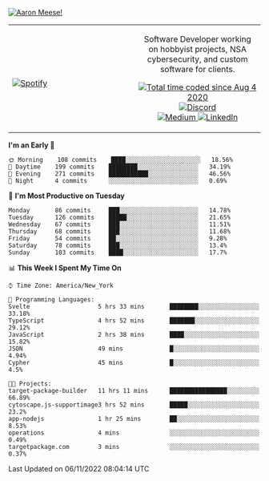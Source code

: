 [![Aaron Meese!](https://user-images.githubusercontent.com/17814535/88975338-a2aabf00-d27f-11ea-963f-8a19608716b4.png)](https://github.com/ajmeese7/readme-ascii "README ASCII")

<!-- Modified from project here: https://github.com/novatorem/novatorem -->
<table width="100%">
  <tr>
  <td width="50%">

&nbsp; <br> [![Spotify](https://ajmeese7.vercel.app/api/spotify)](https://open.spotify.com/user/ajmeese)

  </td>
  <td width="50%">
    <p align="center">
    Software Developer working on hobbyist projects, NSA cybersecurity, and custom software for clients.
    </p>
    <p align="center">
      <a href="https://wakatime.com/@f726891d-3b02-46cd-9b60-e8c59f9e2b14">
        <img src="https://wakatime.com/badge/user/f726891d-3b02-46cd-9b60-e8c59f9e2b14.svg" alt="Total time coded since Aug 4 2020" title="WakaTime" />
      </a>
      <a href="http://link.aaronmeese.com/discord">
        <img src="https://img.shields.io/badge/discord-ajmeese7%234835-369?style=flat-square&logo=discord&logoColor=white&color=purple" alt="Discord" title="Discord">
      </a>
      <br />
      <a href="https://link.aaronmeese.com/medium">
        <img src="https://img.shields.io/badge/medium-ajmeese7-1DB954?style=flat-square&logo=medium&logoColor=white" alt="Medium" title="Medium">
      </a>
      <a href="https://link.aaronmeese.com/linkedin">
        <img src="https://img.shields.io/badge/linkedIn-aaronmeese-1DB954?style=flat-square&logo=linkedin&logoColor=white&color=blue" alt="LinkedIn" title="LinkedIn">
      </a>
    </p>
  </td>

</table>

[//]: <> (The `&nbsp;` is to have Aphelion take up more space)

<!--START_SECTION:waka-->
**I'm an Early 🐤** 

```text
🌞 Morning    108 commits    ████░░░░░░░░░░░░░░░░░░░░░   18.56% 
🌆 Daytime    199 commits    ████████░░░░░░░░░░░░░░░░░   34.19% 
🌃 Evening    271 commits    ███████████░░░░░░░░░░░░░░   46.56% 
🌙 Night      4 commits      ░░░░░░░░░░░░░░░░░░░░░░░░░   0.69%

```
📅 **I'm Most Productive on Tuesday** 

```text
Monday       86 commits     ███░░░░░░░░░░░░░░░░░░░░░░   14.78% 
Tuesday      126 commits    █████░░░░░░░░░░░░░░░░░░░░   21.65% 
Wednesday    67 commits     ███░░░░░░░░░░░░░░░░░░░░░░   11.51% 
Thursday     68 commits     ███░░░░░░░░░░░░░░░░░░░░░░   11.68% 
Friday       54 commits     ██░░░░░░░░░░░░░░░░░░░░░░░   9.28% 
Saturday     78 commits     ███░░░░░░░░░░░░░░░░░░░░░░   13.4% 
Sunday       103 commits    ████░░░░░░░░░░░░░░░░░░░░░   17.7%

```


📊 **This Week I Spent My Time On** 

```text
⌚︎ Time Zone: America/New_York

💬 Programming Languages: 
Svelte                   5 hrs 33 mins       ████████░░░░░░░░░░░░░░░░░   33.18% 
TypeScript               4 hrs 52 mins       ███████░░░░░░░░░░░░░░░░░░   29.12% 
JavaScript               2 hrs 38 mins       ████░░░░░░░░░░░░░░░░░░░░░   15.82% 
JSON                     49 mins             █░░░░░░░░░░░░░░░░░░░░░░░░   4.94% 
Cypher                   45 mins             █░░░░░░░░░░░░░░░░░░░░░░░░   4.5%

🐱‍💻 Projects: 
target-package-builder   11 hrs 11 mins      ████████████████░░░░░░░░░   66.89% 
cytoscape.js-supportimage3 hrs 52 mins       █████░░░░░░░░░░░░░░░░░░░░   23.2% 
app-nodejs               1 hr 25 mins        ██░░░░░░░░░░░░░░░░░░░░░░░   8.53% 
operations               4 mins              ░░░░░░░░░░░░░░░░░░░░░░░░░   0.49% 
targetpackage.com        3 mins              ░░░░░░░░░░░░░░░░░░░░░░░░░   0.37%

```


 Last Updated on 06/11/2022 08:04:14 UTC
<!--END_SECTION:waka-->
